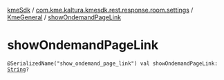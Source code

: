 [kmeSdk](../../index.md) / [com.kme.kaltura.kmesdk.rest.response.room.settings](../index.md) / [KmeGeneral](index.md) / [showOndemandPageLink](./show-ondemand-page-link.md)

# showOndemandPageLink

`@SerializedName("show_ondemand_page_link") val showOndemandPageLink: `[`String`](https://kotlinlang.org/api/latest/jvm/stdlib/kotlin/-string/index.html)`?`